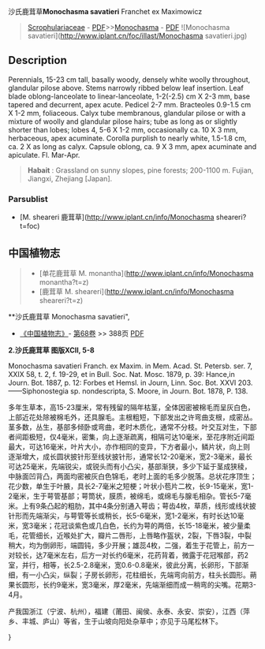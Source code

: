 沙氏鹿茸草**Monochasma savatieri** Franchet ex Maximowicz

> [Scrophulariaceae](http://www.iplant.cn/info/Scrophulariaceae?t=foc) - [PDF](http://www.iplant.cn/foc/pdf/Scrophulariaceae.pdf)>>[Monochasma](http://www.iplant.cn/info/Monochasma?t=foc) - [PDF](http://www.iplant.cn/foc/pdf/Monochasma.pdf)
![Monochasma savatieri](http://www.iplant.cn/foc/illast/Monochasma savatieri.jpg)

## Description

Perennials, 15-23 cm tall, basally woody, densely white woolly throughout, glandular pilose above. Stems narrowly ribbed below leaf insertion. Leaf blade oblong-lanceolate to linear-lanceolate, 1-2(-2.5) cm X 2-3 mm, base tapered and decurrent, apex acute. Pedicel 2-7 mm. Bracteoles 0.9-1.5 cm X 1-2 mm, foliaceous. Calyx tube membranous, glandular pilose or with a mixture of woolly and glandular pilose hairs; tube as long as or slightly shorter than lobes; lobes 4, 5-6 X 1-2 mm, occasionally ca. 10 X 3 mm, herbaceous, apex acuminate. Corolla purplish to nearly white, 1.5-1.8 cm, ca. 2 X as long as calyx. Capsule oblong, ca. 9 X 3 mm, apex acuminate and apiculate. Fl. Mar-Apr.

> **Habait** : 
> Grassland on sunny slopes, pine forests; 200-1100 m. Fujian, Jiangxi, Zhejiang [Japan].

### Parsublist

* [M.  sheareri  鹿茸草](http://www.iplant.cn/info/Monochasma sheareri?t=foc)

## 中国植物志

> * [单花鹿茸草  M.  monantha](http://www.iplant.cn/info/Monochasma monantha?t=z)
> * [鹿茸草  M.  sheareri](http://www.iplant.cn/info/Monochasma sheareri?t=z)

**沙氏鹿茸草 Monochasma savatieri",

* [《中国植物志》](http://www.iplant.cn/frps)- [第68卷](http://www.iplant.cn/frps/vol/68) >> 388页 [PDF](http://www.iplant.cn/frps/pdf/68/388.PDF)

**2.沙氏鹿茸草 图版XCII, 5-8**

Monochasma savatieri Franch. ex Maxim. in Mem. Acad. St. Petersb. ser. 7, XXIX 58, t. 2, f. 19-29, et in Bull. Soc. Nat. Mosc. 1879, p. 39: Hance,in Journ. Bot. 1887, p. 12: Forbes et Hemsl. in Journ, Linn. Soc. Bot. XXVI 203. ——Siphonostegia sp. nondescripta, S. Moore, in Journ. Bot. 1878, P. 138.

多年生草本，高15-23厘米，常有残留的隔年枯茎，全体因密被棉毛而呈灰白色，上部近花处除被棉毛外，还具腺毛。主根粗短，下部发出之许弯曲支根，成密丛。茎多数，丛生，基部多倾卧或弯曲，老时木质化，通常不分枝。叶交互对生，下部者间距极短，仅4毫米，密集，向上逐渐疏离，相隔可达10毫米，至花序附近间距最大，可达16毫米，叶片大小，亦作相同的变异，下方者最小，鳞片状，向上则逐渐增大，成长圆状披针形至线状披针形，通常长12-20毫米，宽2-3毫米，最长可达25毫米，先端锐尖，或锐头而有小凸尖，基部渐狭，多少下延于茎成狭稜，中脉面凹背凸，两面均密被灰白色锦毛，老时上面的毛多少脱落。总状花序顶生；花少数，单生于叶腋，具长2-7毫米之短梗；叶状小苞片二枚，长9-15毫米，宽1-2毫米，生于萼管基部；萼筒状，膜质，被绵毛，或绵毛与腺毛相杂。管长5-7毫米。上有9条凸起的粗肋，其中4条分别通入萼齿；萼齿4枚，草质，线形或线状披针形而先端渐尖，与萼管等长或稍长，长5-6毫米，宽1-2毫米，有时长达10毫米，宽3毫米；花冠谈紫色或几白色，长约为萼的两倍，长15-18毫米，被少量柔毛，花管细长，近喉处扩大，瓣片二唇形，上唇略作盔状，2裂，下唇3裂，中裂稍大，均为倒卵形，端圆钝，多少开展；雄蕊4枚，二强，着生于花管上，前方一对较长，达7毫米左右，后方一对长约6毫米，花药背着，微露于花冠喉部，药2室，并行，相等，长2.5-2.8毫米，宽0.6-0.8毫米，彼此分离，长卵形，下部渐细，有一小凸尖，纵裂；子房长卵形，花柱细长，先端弯向前方，柱头长圆形。蒴果长圆形，长约9毫米，宽3毫米，厚2毫米，先端渐细而成一稍弯的尖嘴。花期3-4月。

产我国浙江（宁波、杭州），福建（莆田、闽侯、永泰、永安、崇安），江西（萍乡、丰城、庐山）等省，生于山坡向阳处杂草中；亦见于马尾松林下。

}